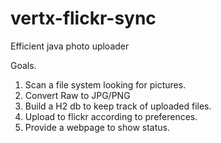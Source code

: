 # vertx-flickr-sync
Efficient java photo uploader


Goals.
1. Scan a file system looking for pictures.
2. Convert Raw to JPG/PNG
3. Build a H2 db to keep track of uploaded files.
4. Upload to flickr according to preferences.
5. Provide a webpage to show status.
